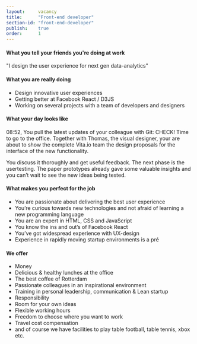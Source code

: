 ```yaml
---
layout:     vacancy
title:      "Front-end developer"
section-id: "front-end-developer"
publish:    true
order:      1
---
```

#### What you tell your friends you're doing at work

"I design the user experience for next gen data-analytics"

#### What you are really doing

- Design  innovative user experiences
- Getting better at Facebook React / D3JS
- Working on several projects with a team of developers and designers

#### What your day looks like

08:52, You pull the latest updates of your colleague with Git: CHECK! Time to go to the office. Together with Thomas, the visual designer, your are about to show the complete Vita.io team the design proposals for the interface of the new functionality.

You discuss it thoroughly and get useful feedback. The next phase is the usertesting. The paper prototypes already gave some valuable insights and you can’t wait to see the new ideas being tested.

#### What makes you perfect for the job

- You are passionate about delivering the best user experience
- You’re curious towards new technologies and not afraid of learning a new programming language
- You are an expert in HTML, CSS and JavaScript
- You know the ins and out’s of Facebook React
- You’ve got widespread experience with UX-design
- Experience in rapidly moving startup environments is a pré

#### We offer

- Money
- Delicious & healthy lunches at the office
- The best coffee of Rotterdam
- Passionate colleagues in an inspirational environment
- Training in personal leadership, communication & Lean startup
- Responsibility
- Room for your own ideas
- Flexible working hours
- Freedom to choose where you want to work
- Travel cost compensation
- and of course we have facilities to play table football, table tennis, xbox  etc.